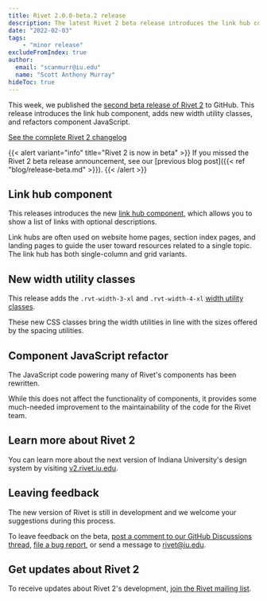 ```yaml
---
title: Rivet 2.0.0-beta.2 release
description: The latest Rivet 2 beta release introduces the link hub component, adds new width utility classes, and refactors component JavaScript.
date: "2022-02-03"
tags:
    - "minor release"
excludeFromIndex: true
author:
  email: "scanmurr@iu.edu"
  name: "Scott Anthony Murray"
hideToc: true
---
```

This week, we published the [second beta release of Rivet 2](https://github.com/indiana-university/rivet-source/releases/tag/v2.0.0-beta.2) to GitHub. This release introduces the link hub component, adds new width utility classes, and refactors component JavaScript.

[See the complete Rivet 2 changelog](https://v2.rivet.iu.edu/docs/getting-started/changelog/)

{{< alert variant="info" title="Rivet 2 is now in beta" >}}
If you missed the Rivet 2 beta release announcement, see our [previous blog post]({{< ref "blog/release-beta.md" >}}).
{{< /alert >}}

## Link hub component

This releases introduces the new [link hub component](https://v2.rivet.iu.edu/docs/components/link-hub/), which allows you to show a list of links with optional descriptions.

Link hubs are often used on website home pages, section index pages, and landing pages to guide the user toward resources related to a single topic. The link hub has both single-column and grid variants.

## New width utility classes

This release adds the `.rvt-width-3-xl` and `.rvt-width-4-xl` [width utility classes](https://v2.rivet.iu.edu/docs/utilities/width/).

These new CSS classes bring the width utilities in line with the sizes offered by the spacing utilities.

## Component JavaScript refactor

The JavaScript code powering many of Rivet's components has been rewritten.

While this does not affect the functionality of components, it provides some much-needed improvement to the maintainability of the code for the Rivet team.

## Learn more about Rivet 2

You can learn more about the next version of Indiana University's design system by visiting [v2.rivet.iu.edu](https://v2.rivet.iu.edu).

## Leaving feedback

The new version of Rivet is still in development and we welcome your suggestions during this process.

To leave feedback on the beta, [post a comment to our GitHub Discussions thread](https://github.com/indiana-university/rivet-source/discussions/568), [file a bug report](https://github.com/indiana-university/rivet-source/issues), or send a message to [rivet@iu.edu](mailto:rivet@iu.edu).

## Get updates about Rivet 2

To receive updates about Rivet 2's development, [join the Rivet mailing list](https://list.iu.edu/sympa/subscribe/rivet-l).